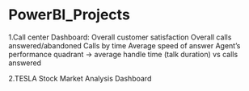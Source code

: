 # PowerBI_Projects
1.Call center Dashboard:
Overall customer satisfaction
Overall calls answered/abandoned
Calls by time
Average speed of answer
Agent’s performance quadrant -> average handle time (talk duration) vs calls answered

2.TESLA Stock Market Analysis Dashboard 






